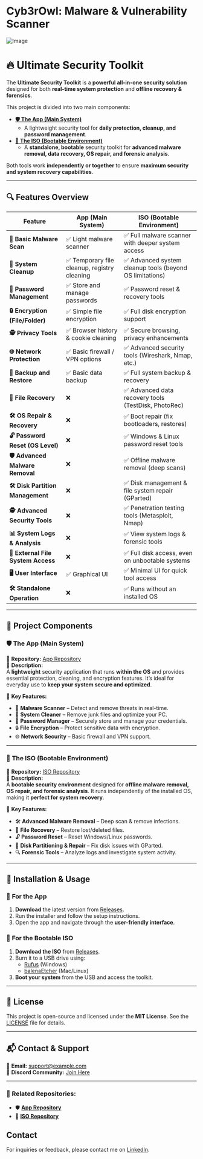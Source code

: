 # Cyb3rOwl: Malware & Vulnerability Scanner

![Image](https://github.com/user-attachments/assets/3a61aa30-a5d0-40cc-9b4a-a6744aac350b)

# 🔥 Ultimate Security Toolkit

The **Ultimate Security Toolkit** is a **powerful all-in-one security solution** designed for both **real-time system protection** and **offline recovery & forensics**. 

This project is divided into two main components:

- **[🛡️ The App (Main System)](#-the-app-main-system)**
  - A lightweight security tool for **daily protection, cleanup, and password management**.
- **[💾 The ISO (Bootable Environment)](#-the-iso-bootable-environment)**
  - A **standalone, bootable** security toolkit for **advanced malware removal, data recovery, OS repair, and forensic analysis**.

Both tools work **independently or together** to ensure **maximum security and system recovery capabilities**.

---

## 🔍 Features Overview

| **Feature**                        | **App (Main System)**                      | **ISO (Bootable Environment)**                                                 |
|------------------------------------|--------------------------------------------|-------------------------------------------------------------------------------|
| **🦠 Basic Malware Scan**           | ✅ Light malware scanner                    | ✅ Full malware scanner with deeper system access                              |
| **🧹 System Cleanup**               | ✅ Temporary file cleanup, registry cleaning | ✅ Advanced system cleanup tools (beyond OS limitations)                        |
| **🔑 Password Management**          | ✅ Store and manage passwords               | ✅ Password reset & recovery tools                                            |
| **🔒 Encryption (File/Folder)**      | ✅ Simple file encryption                   | ✅ Full disk encryption support                                               |
| **🕵️ Privacy Tools**                | ✅ Browser history & cookie cleaning        | ✅ Secure browsing, privacy enhancements                                      |
| **🌐 Network Protection**           | ✅ Basic firewall / VPN options             | ✅ Advanced security tools (Wireshark, Nmap, etc.)                             |
| **💾 Backup and Restore**           | ✅ Basic data backup                        | ✅ Full system backup & recovery                                              |
| **📂 File Recovery**                | ❌                                          | ✅ Advanced data recovery tools (TestDisk, PhotoRec)                          |
| **🛠 OS Repair & Recovery**         | ❌                                          | ✅ Boot repair (fix bootloaders, restores)                                    |
| **🔓 Password Reset (OS Level)**    | ❌                                          | ✅ Windows & Linux password reset tools                                       |
| **🛡️ Advanced Malware Removal**     | ❌                                          | ✅ Offline malware removal (deep scans)                                       |
| **🛠 Disk Partition Management**    | ❌                                          | ✅ Disk management & file system repair (GParted)                             |
| **🕵️ Advanced Security Tools**      | ❌                                          | ✅ Penetration testing tools (Metasploit, Nmap)                               |
| **📊 System Logs & Analysis**       | ❌                                          | ✅ View system logs & forensic tools                                          |
| **📂 External File System Access**  | ❌                                          | ✅ Full disk access, even on unbootable systems                               |
| **🖥️ User Interface**               | ✅ Graphical UI                             | ✅ Minimal UI for quick tool access                                           |
| **🛠 Standalone Operation**         | ❌                                          | ✅ Runs without an installed OS                                               |

---

## 📂 Project Components

### 🛡️ **The App (Main System)**
🔗 **Repository:** [App Repository](https://github.com/YourUsername/App-Repository)  
📖 **Description:**  
A **lightweight** security application that runs **within the OS** and provides essential protection, cleaning, and encryption features. It’s ideal for everyday use to **keep your system secure and optimized**.

🔹 **Key Features:**
- 🦠 **Malware Scanner** – Detect and remove threats in real-time.
- 🧹 **System Cleaner** – Remove junk files and optimize your PC.
- 🔑 **Password Manager** – Securely store and manage your credentials.
- 🔒 **File Encryption** – Protect sensitive data with encryption.
- 🌐 **Network Security** – Basic firewall and VPN support.

---

### 💾 **The ISO (Bootable Environment)**
🔗 **Repository:** [ISO Repository](https://github.com/YourUsername/ISO-Repository)  
📖 **Description:**  
A **bootable security environment** designed for **offline malware removal, OS repair, and forensic analysis**. It runs independently of the installed OS, making it **perfect for system recovery**.

🔹 **Key Features:**
- 🛠 **Advanced Malware Removal** – Deep scan & remove infections.
- 💾 **File Recovery** – Restore lost/deleted files.
- 🔓 **Password Reset** – Reset Windows/Linux passwords.
- 🔧 **Disk Partitioning & Repair** – Fix disk issues with GParted.
- 🔍 **Forensic Tools** – Analyze logs and investigate system activity.

---

## 🚀 Installation & Usage

### 🔹 **For the App**
1. **Download** the latest version from [Releases](#).
2. Run the installer and follow the setup instructions.
3. Open the app and navigate through the **user-friendly interface**.

### 🔹 **For the Bootable ISO**
1. **Download the ISO** from [Releases](#).
2. Burn it to a USB drive using:
   - [Rufus](https://rufus.ie) (Windows)
   - [balenaEtcher](https://www.balena.io/etcher/) (Mac/Linux)
3. **Boot your system** from the USB and access the toolkit.

---

## 📜 License
This project is open-source and licensed under the **MIT License**. See the [LICENSE](LICENSE) file for details.

---

## 📬 Contact & Support
📧 **Email:** support@example.com  
💬 **Discord Community:** [Join Here](#)

---

### 🔗 Related Repositories:
- 🛡️ **[App Repository](https://github.com/YourUsername/App-Repository)**
- 💾 **[ISO Repository](https://github.com/YourUsername/ISO-Repository)**

## Contact

For inquiries or feedback, please contact me on [LinkedIn](https://www.linkedin.com/in/rodrigo-marques-sa-9589772bb/).
